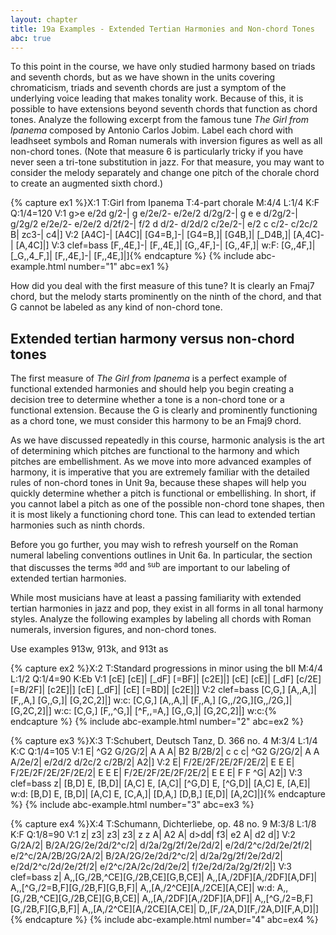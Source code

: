 ```yaml
---
layout: chapter
title: 19a Examples - Extended Tertian Harmonies and Non-chord Tones
abc: true
---
```


To this point in the course, we have only studied harmony based on triads and seventh chords, but as we have shown in the units covering chromaticism, triads and seventh chords are just a symptom of the underlying voice leading that makes tonality work. Because of this, it is possible to have extensions beyond seventh chords that function as chord tones. Analyze the following excerpt from the famous tune *The Girl from Ipanema* composed by Antonio Carlos Jobim. Label each chord with leadhseet symbols and Roman numerals with inversion figures as well as all non-chord tones. (Note that measure 6 is particularly tricky if you have never seen a tri-tone substitution in jazz. For that measure, you may want to consider the melody separately and change one pitch of the chorale chord to create an augmented sixth chord.)

{% capture ex1 %}X:1
T:Girl from Ipanema
T:4-part chorale
M:4/4
L:1/4
K:F
Q:1/4=120
V:1
g>e e/2d g/2-| g e/2e/2- e/2e/2 d/2g/2-| g e e d/2g/2-| g/2g/2 e/2e/2- e/2e/2 d/2f/2-|
f/2 d d/2- d/2d/2 c/2e/2-| e/2 c c/2- c/2c/2 B| zc3-| c4|]
V:2
[A4C]-| [A4C]| [G4=B,]-| [G4=B,]|
[G4B,]| [_D4B,]| [A,4C]-| [A,4C]|]
V:3 clef=bass
[F,,4E,]-| [F,,4E,]| [G,,4F,]-| [G,,4F,]|
w:F:
[G,,4F,]| [_G,,4_F,]| [F,,4E,]-| [F,,4E,]|]{% endcapture %}
{% include abc-example.html number="1" abc=ex1 %}

How did you deal with the first measure of this tune? It is clearly an Fmaj7 chord, but the melody starts prominently on the ninth of the chord, and that G cannot be labeled as any kind of non-chord tone.

## Extended tertian harmony versus non-chord tones

The first measure of *The Girl from Ipanema* is a perfect example of functional extended harmonies and should help you begin creating a decision tree to determine whether a tone is a non-chord tone or a functional extension. Because the G is clearly and prominently functioning as a chord tone, we must consider this harmony to be an Fmaj9 chord.

As we have discussed repeatedly in this course, harmonic analysis is the art of determining which pitches are functional to the harmony and which pitches are embellishment. As we move into more advanced examples of harmony, it is imperative that you are extremely familiar with the detailed rules of non-chord tones in Unit 9a, because these shapes will help you quickly determine whether a pitch is functional or embellishing. In short, if you cannot label a pitch as one of the possible non-chord tone shapes, then it is most likely a functioning chord tone. This can lead to extended tertian harmonies such as ninth chords.

Before you go further, you may wish to refresh yourself on the Roman numeral labeling conventions outlines in Unit 6a. In particular, the section that discusses the terms <sup>add</sup> and <sup>sub</sup> are important to our labeling of extended tertian harmonies.

While most musicians have at least a passing familiarity with extended tertian harmonies in jazz and pop, they exist in all forms in all tonal harmony styles. Analyze the following examples by labeling all chords with Roman numerals, inversion figures, and non-chord tones.

Use examples 913w, 913k, and 913t as 

{% capture ex2 %}X:2
T:Standard progressions in minor using the bII
M:4/4
L:1/2
Q:1/4=90
K:Eb
V:1
[cE] [cE]| [_dF] [=BF]| [c2E]|]
[cE] [cE]| [_dF] [c/2E][=B/2F]| [c2E]|]
[cE] [_dF]| [cE] [=BD]| [c2E]|]
V:2 clef=bass
[C,G,] [A,,A,]| [F,,A,] [G,,G,]| [G,2C,2]|]
w:c:
[C,G,] [A,,A,]| [F,,A,] [G,,/2G,][G,,/2G,]| [G,2C,2]|]
w:c:
[C,G,] [F,,^G,]| [^F,,=A,] [G,,G,]| [G,2C,2]|]
w:c:{% endcapture %}
{% include abc-example.html number="2" abc=ex2 %}




{% capture ex3 %}X:3
T:Schubert, Deutsch Tanz, D. 366 no. 4
M:3/4
L:1/4
K:C
Q:1/4=105
V:1
E| ^G2 G/2G/2| A A A| B2 B/2B/2| c c c|
^G2 G/2G/2| A A A/2e/2| e/2d/2 d/2c/2 c/2B/2| A2|]
V:2
E| F/2E/2F/2E/2F/2E/2| E E E| F/2E/2F/2E/2F/2E/2| E E E|
F/2E/2F/2E/2F/2E/2| E E E| F F ^G| A2|]
V:3 clef=bass
z| [B,D] E, [B,D]| [A,C] E, [A,C]| [^G,D] E, [^G,D]| [A,C] E, [A,E]|
w:d:
[B,D] E, [B,D]| [A,C] E, [C,A,]| [D,A,] [D,B,] [E,D]| [A,2C]|]{% endcapture %}
{% include abc-example.html number="3" abc=ex3 %}





{% capture ex4 %}X:4
T:Schumann, Dichterliebe, op. 48 no. 9
M:3/8
L:1/8
K:F
Q:1/8=90
V:1
z| z3| z3| z3| z z A|
A2 A| d>dd| f3| e2 A| d2 d|]
V:2
G/2A/2| B/2A/2G/2e/2d/2^c/2| d/2a/2g/2f/2e/2d/2| e/2d/2^c/2d/2e/2f/2| e/2^c/2A/2B/2G/2A/2|
B/2A/2G/2e/2d/2^c/2| d/2a/2g/2f/2e/2d/2| e/2d/2^c/2d/2e/2f/2| e/2^c/2A/2c/2d/2e/2| f/2e/2d/2a/2g/2f/2|]
V:3 clef=bass
z| A,,[G,/2B,^CE][G,/2B,CE][G,B,CE]| A,,[A,/2DF][A,/2DF][A,DF]| A,,[^G,/2=B,F][G,/2B,F][G,B,F]| A,,[A,/2^CE][A,/2CE][A,CE]| 
w:d:
A,,[G,/2B,^CE][G,/2B,CE][G,B,CE]| A,,[A,/2DF][A,/2DF][A,DF]| A,,[^G,/2=B,F][G,/2B,F][G,B,F]| A,,[A,/2^CE][A,/2CE][A,CE]| D,,[F,/2A,D][F,/2A,D][F,A,D]|]{% endcapture %}
{% include abc-example.html number="4" abc=ex4 %}